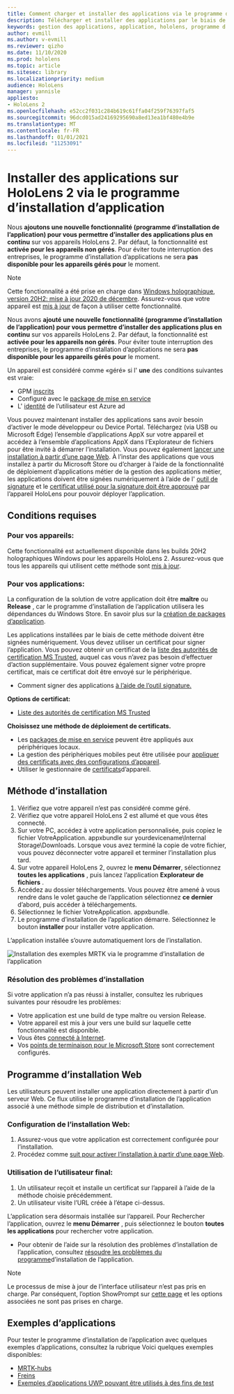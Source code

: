 ```yaml
---
title: Comment charger et installer des applications via le programme d’installation de l’application HoloLens 2
description: Télécharger et installer des applications par le biais de l’interface utilisateur
keywords: gestion des applications, application, hololens, programme d’installation de l’application
author: evmill
ms.author: v-evmill
ms.reviewer: qizho
ms.date: 11/10/2020
ms.prod: hololens
ms.topic: article
ms.sitesec: library
ms.localizationpriority: medium
audience: HoloLens
manager: yannisle
appliesto:
- HoloLens 2
ms.openlocfilehash: e52cc2f031c284b619c61ffa04f259f76397faf5
ms.sourcegitcommit: 96dcd015ad24169295690a8ed13ea1bf480e4b9e
ms.translationtype: MT
ms.contentlocale: fr-FR
ms.lasthandoff: 01/01/2021
ms.locfileid: "11253091"
---
```

# Installer des applications sur HoloLens 2 via le programme d’installation d’application

Nous **ajoutons une nouvelle fonctionnalité (programme d’installation de l’application) pour vous permettre d’installer des applications plus en continu** sur vos appareils HoloLens 2. Par défaut, la fonctionnalité est **activée pour les appareils non gérés**. Pour éviter toute interruption des entreprises, le programme d’installation d’applications ne sera **pas disponible pour les appareils gérés pour** le moment.  

> [!NOTE]
> Cette fonctionnalité a été prise en charge dans [Windows holographique, version 20H2: mise à jour 2020 de décembre](hololens-release-notes.md). Assurez-vous que votre appareil est [mis à jour](hololens-update-hololens.md) de façon à utiliser cette fonctionnalité.

Nous avons **ajouté une nouvelle fonctionnalité (programme d’installation de l’application) pour vous permettre d’installer des applications plus en continu** sur vos appareils HoloLens 2. Par défaut, la fonctionnalité est **activée pour les appareils non gérés**. Pour éviter toute interruption des entreprises, le programme d’installation d’applications ne sera **pas disponible pour les appareils gérés pour** le moment.  

Un appareil est considéré comme «géré» si l' **une** des conditions suivantes est vraie:

- GPM [inscrits](hololens-enroll-mdm.md)
- Configuré avec le [package de mise en service](hololens-provisioning.md)
- L' [identité](hololens-identity.md) de l’utilisateur est Azure ad

Vous pouvez maintenant installer des applications sans avoir besoin d’activer le mode développeur ou Device Portal.  Téléchargez (via USB ou Microsoft Edge) l’ensemble d’applications AppX sur votre appareil et accédez à l’ensemble d’applications AppX dans l’Explorateur de fichiers pour être invité à démarrer l’installation.  Vous pouvez également [lancer une installation à partir d’une page Web](https://docs.microsoft.com/windows/msix/app-installer/installing-windows10-apps-web).  À l’instar des applications que vous installez à partir du Microsoft Store ou d’charger à l’aide de la fonctionnalité de déploiement d’applications métier de la gestion des applications métier, les applications doivent être signées numériquement à l’aide de l' [outil de signature](https://docs.microsoft.com/windows/win32/appxpkg/how-to-sign-a-package-using-signtool) et le [certificat utilisé pour la signature doit être approuvé](https://docs.microsoft.com/windows/win32/appxpkg/how-to-sign-a-package-using-signtool#security-considerations) par l’appareil HoloLens pour pouvoir déployer l’application.

## Conditions requises

### Pour vos appareils:

 Cette fonctionnalité est actuellement disponible dans les builds 20H2 holographiques Windows pour les appareils HoloLens 2. Assurez-vous que tous les appareils qui utilisent cette méthode sont [mis à jour](hololens-update-hololens.md).

### Pour vos applications: 
La configuration de la solution de votre application doit être **maître** ou **Release** , car le programme d’installation de l’application utilisera les dépendances du Windows Store. En savoir plus sur la [création de packages d’application](https://docs.microsoft.com/windows/msix/app-installer/create-appinstallerfile-vs).

Les applications installées par le biais de cette méthode doivent être signées numériquement. Vous devez utiliser un certificat pour signer l’application. Vous pouvez obtenir un certificat de la [liste des autorités de certification MS Trusted](https://ccadb-public.secure.force.com/microsoft/IncludedCACertificateReportForMSFT), auquel cas vous n’avez pas besoin d’effectuer d’action supplémentaire. Vous pouvez également signer votre propre certificat, mais ce certificat doit être envoyé sur le périphérique.

- Comment signer des applications [à l’aide de l’outil signature.](https://docs.microsoft.com/windows/win32/appxpkg/how-to-sign-a-package-using-signtool)

**Options de certificat:**

- [Liste des autorités de certification MS Trusted](https://ccadb-public.secure.force.com/microsoft/IncludedCACertificateReportForMSFT)

**Choisissez une méthode de déploiement de certificats.**

- Les [packages de mise en service](hololens-provisioning.md) peuvent être appliqués aux périphériques locaux.
- La gestion des périphériques mobiles peut être utilisée pour [appliquer des certificats avec des configurations d’appareil](https://docs.microsoft.com/mem/intune/protect/certificates-configure).
- Utiliser le gestionnaire de [certificats](certificate-manager.md)d’appareil.

## Méthode d’installation

1. Vérifiez que votre appareil n’est pas considéré comme géré.
1. Vérifiez que votre appareil HoloLens 2 est allumé et que vous êtes connecté.
1. Sur votre PC, accédez à votre application personnalisée, puis copiez le fichier VotreApplication. appxbundle sur yourdevicename\Internal Storage\Downloads.
    Lorsque vous avez terminé la copie de votre fichier, vous pouvez déconnecter votre appareil et terminer l’installation plus tard.
1. Sur votre appareil HoloLens 2, ouvrez le **menu Démarrer**, sélectionnez **toutes les applications** , puis lancez l’application **Explorateur de fichiers** .
1. Accédez au dossier téléchargements. Vous pouvez être amené à vous rendre dans le volet gauche de l’application sélectionnez **ce dernier** d’abord, puis accéder à téléchargements.
1. Sélectionnez le fichier VotreApplication. appxbundle.
1. Le programme d’installation de l’application démarre. Sélectionnez le bouton **installer** pour installer votre application.

L’application installée s’ouvre automatiquement lors de l’installation.

![Installation des exemples MRTK via le programme d’installation de l’application](images/hololens-app-installer-picture.jpg)

### Résolution des problèmes d’installation

Si votre application n’a pas réussi à installer, consultez les rubriques suivantes pour résoudre les problèmes:

- Votre application est une build de type maître ou version Release.
- Votre appareil est mis à jour vers une build sur laquelle cette fonctionnalité est disponible.
- Vous êtes [connecté à Internet](hololens-network.md).
- Vos [points de terminaison pour le Microsoft Store](hololens-offline.md) sont correctement configurés.  

## Programme d’installation Web

Les utilisateurs peuvent installer une application directement à partir d’un serveur Web. Ce flux utilise le programme d’installation de l’application associé à une méthode simple de distribution et d’installation.

### Configuration de l’installation Web:

1. Assurez-vous que votre application est correctement configurée pour l’installation.
1. Procédez comme [suit pour activer l’installation à partir d’une page Web](https://docs.microsoft.com/windows/msix/app-installer/installing-windows10-apps-web#how-to-enable-this-on-a-webpage).

### Utilisation de l’utilisateur final:

1. Un utilisateur reçoit et installe un certificat sur l’appareil à l’aide de la méthode choisie précédemment.
1. Un utilisateur visite l’URL créée à l’étape ci-dessus.

L’application sera désormais installée sur l’appareil. Pour Rechercher l’application, ouvrez le **menu Démarrer** , puis sélectionnez le bouton **toutes les applications** pour rechercher votre application.

- Pour obtenir de l’aide sur la résolution des problèmes d’installation de l’application, consultez [résoudre les problèmes du programme](https://docs.microsoft.com/windows/msix/app-installer/troubleshoot-appinstaller-issues)d’installation de l’application.

> [!NOTE]
> Le processus de mise à jour de l’interface utilisateur n’est pas pris en charge. Par conséquent, l’option ShowPrompt sur [cette page](https://docs.microsoft.com/windows/msix/app-installer/update-settings) et les options associées ne sont pas prises en charge.

## Exemples d’applications

Pour tester le programme d’installation de l’application avec quelques exemples d’applications, consultez la rubrique Voici quelques exemples disponibles:

- [MRTK-hubs](https://microsoft.github.io/MixedRealityToolkit-Unity/Documentation/README_ExampleHub.html)
- [Freins](https://docs.microsoft.com/windows/mixed-reality/develop/unity/sampleapp-surfaces)
- [Exemples d’applications UWP pouvant être utilisés à des fins de test](https://github.com/microsoft/Windows-universal-samples/tree/master/Samples)
